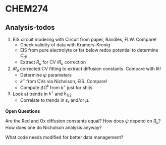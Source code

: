 # CHEM274

## Analysis-todos
1. EIS circuit modeling with Circuit from paper, Randles, FLW. Compare!
	- Check validity of data with Kramers-Kronig
	- EIS from pure electrolyte or far below redox potential to determine $C_{dl}$ 
	- Extract $R_u$ for CV $iR_u$ correction
2. $iR_u$ corrected CV fitting to extract diffusion constants. Compare with lit!
	- Determine $\psi$ parameters
	- $k^\circ$ from CVs via Nicholson, EIS. Compare!
	- Compute $\Delta G^{\ddagger}$ from $k^\circ$ just for shits
3. Look at trends in $k^\circ$ and $E_{1/2}$
	- Correlate to trends in $\varepsilon_r$ and/or $\mu$.

**Open Questions**

Are the Red and Ox diffusion constants equal?
How does $\psi$ depend on $R_u$?
How does one do Nicholson analysis anyway?

What code needs modified for better data management?
